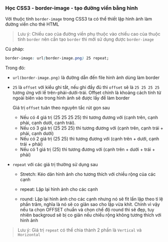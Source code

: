 
### Học CSS3 - border-image - tạo đường viền bằng hình

Với thuộc tính `border-image` trong CSS3 ta có thể thiết lập hình ảnh làm đường viền cho thẻ HTML

> Lưu ý: Chiều cao của đường viền phụ thuộc vào chiều cao của thuộc tính `border` nên cần tạo `border` thì mới sử dụng được `border-image`

Cú pháp:

```css
border-image: url(border-image.png) 25 repeat;
```

Trong đó:
	
- `url(border-image.png)` là đường dẫn đến file hình ảnh dùng làm border

- `25` là `offset` với kiểu ghi tắt, nếu ghi đầy đủ thì `offset` sẽ là `25 25 25 25` tương ứng với lề trên-phải-dưới-trái. Offset chính là khoảng cách tính từ ngoài biên vào trong hình ảnh sẽ được lấy để làm border
	
	Giá trị `offset` tuân theo nguyên tắc rút gọn sau

	+ Nếu có 4 giá trị (25 25 25 25) thì tương đương với (cạnh trên, cạnh phải, cạnh dưới, cạnh trái).
	+ Nếu có 3 giá trị (25 25 25) thì tương đương với (cạnh trên, cạnh trái + phải, cạnh dưới)
	+ Nếu có 2 giá trị (25 25) thì tương đương với (cạnh trên + dưới, cạnh trái + phải)
	+ Nếu có 1 giá trị (25) thì tương đương với (cạnh trên + dưới + trái + phải)

-  `repeat` với các giá trị thường sử dụng sau

	+ Stretch: Kéo dãn hình ảnh cho tương thích với chiều rộng của các cạnh

	+ repeat: Lặp lại hình ảnh cho các cạnh

	+ round: Lặp lại hình ảnh cho các cạnh nhưng nó sẽ fit lần lặp theo tỉ lệ phần trăm, nghĩa là nó sẽ co giãn sao cho lặp vừa khít. Chính vì vậy nếu ta chọn OFFSET chuẩn và chọn chế độ round thì sẽ đẹp, tuy nhiên backgroud sẽ bị co giãn nếu chiều rộng không tương thích với hình ảnh

> Lưu ý: Giá trị `repeat` có thể chia thành 2 phần là `Vertical` và `Horizontal`